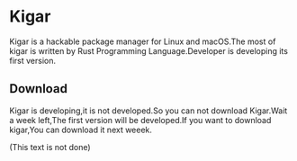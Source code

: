 # Kigar

Kigar is a hackable package manager for Linux and macOS.The most of kigar is written by Rust Programming Language.Developer is developing its first version.

## Download

Kigar is developing,it is not developed.So you can not download Kigar.Wait a week left,The first version will be developed.If you want to download kigar,You can download it next weeek.

(This text is not done)
